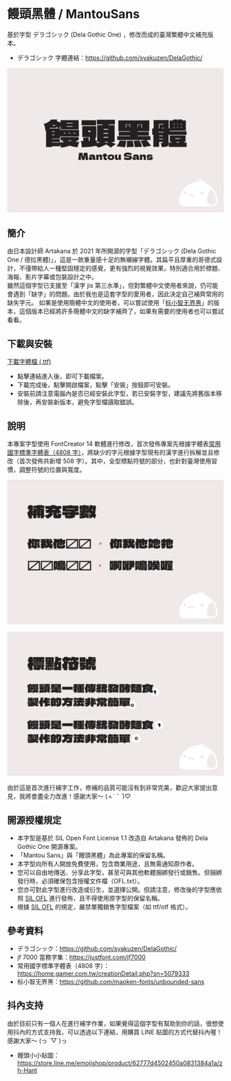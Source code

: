 # 饅頭黑體 / MantouSans

基於字型 デラゴシック (Dela Gothic One) ，修改而成的臺灣繁體中文補充版本。

- デラゴシック 字體連結：https://github.com/syakuzen/DelaGothic/

![Image](Img/img-1.jpg)

## 簡介

由日本設計師 Artakana 於 2021 年所開源的字型「デラゴシック (Dela Gothic One / 德拉黑體)」，這是一款重量感十足的無襯線字體。其扁平且厚重的哥德式設計，不僅帶給人一種堅固穩定的感覺，更有強烈的視覺效果，特別適合用於標題、海報、影片字幕或包裝設計之中。  
雖然這個字型已支援至「漢字 jis 第三水準」，但對繁體中文使用者來說，仍可能會遇到「缺字」的問題。由於我也是這套字型的愛用者，因此決定自己補齊常用的缺失字元。
如果是使用簡體中文的使用者，可以嘗試使用「[标小智无界黑](https://github.com/maoken-fonts/unbounded-sans)」的版本，這個版本已經將許多簡體中文的缺字補齊了，如果有需要的使用者也可以嘗試看看。

## 下載與安裝

[下載字體檔 (.ttf)](https://github.com/mant0u0/MantouSans/raw/main/Font/MantouSans-Regular.ttf)

- 點擊連結進入後，即可下載檔案。
- 下載完成後，點擊開啟檔案，點擊「安裝」按鈕即可安裝。
- 安裝前請注意電腦內是否已經安裝此字型，若已安裝字型，建議先將舊版本移除後，再安裝新版本，避免字型檔讀取錯誤。

## 說明

本專案字型使用 FontCreator 14 軟體進行修改，首次發佈專案先根據字體表[常用國字標準字體表（4808 字）](https://home.gamer.com.tw/creationDetail.php?sn=5079333)，將缺少的字元根據字型現有的漢字進行拆解並且修改（首次發佈共新增 508 字）。其中，全型標點符號的部分，也針對臺灣使用習慣，調整符號的位置與寬度。

![Image](Img/img-2.jpg)

![Image](Img/img-3.jpg)

由於這是首次進行補字工作，修補的品質可能沒有到非常完美，歡迎大家提出意見，我將會盡全力改進！感謝大家～ (ㅅ´ ˘ `)♡

## 開源授權規定

- 本字型是基於 SIL Open Font License 1.1 改造自 Artakana 發佈的 Dela Gothic One 開源專案。
- 「Mantou Sans」與「饅頭黑體」為此專案的保留名稱。
- 本字型向所有人開放免費使用，包含商業用途，且無需通知原作者。
- 您可以自由地傳送、分享此字型，甚至可與其他軟體捆綁發行或銷售。但捆綁發行時，必須確保包含授權文件檔（OFL.txt）。
- 您亦可對此字型進行改造或衍生，並選擇公開。但請注意，修改後的字型應依照 [SIL OFL](https://scripts.sil.org/cms/scripts/page.php?site_id=nrsi&id=OFL) 進行發佈，且不得使用原字型的保留名稱。
- 根據 [SIL OFL](https://scripts.sil.org/cms/scripts/page.php?site_id=nrsi&id=OFL) 的規定，嚴禁單獨銷售字型檔案（如 ttf/otf 格式）。

## 參考資料

- デラゴシック：https://github.com/syakuzen/DelaGothic/
- jf 7000 當務字集：https://justfont.com/jf7000
- 常用國字標準字體表（4808 字）：https://home.gamer.com.tw/creationDetail.php?sn=5079333
- 标小智无界黑：https://github.com/maoken-fonts/unbounded-sans

## 抖內支持

由於目前只有一個人在進行補字作業，如果覺得這個字型有幫助到你的話，很想使用抖內的方式支持我，可以透過以下連結，用購買 LINE 貼圖的方式代替抖內喔！感謝大家～ (っ ´▽`)っ

- 饅頭小小貼圖：https://store.line.me/emojishop/product/62777d4502450a0831384a1a/zh-Hant
